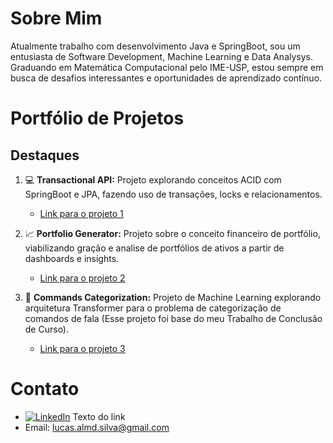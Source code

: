 # Sobre Mim

Atualmente trabalho com desenvolvimento Java e SpringBoot, sou um entusiasta de Software Development, Machine Learning e Data Analysys. 
Graduando em Matemática Computacional pelo IME-USP, estou sempre em busca de desafios interessantes e oportunidades de aprendizado contínuo.

# Portfólio de Projetos

## Destaques

1. 💻 **Transactional API:** Projeto explorando conceitos ACID com SpringBoot e JPA, fazendo uso de transações, locks e relacionamentos.
   - [Link para o projeto 1](link_para_o_projeto_1)
   
2. 📈 **Portfolio Generator:** Projeto sobre o conceito financeiro de portfólio, viabilizando gração e analise de portfólios de ativos a partir de dashboards e insights.
   - [Link para o projeto 2](link_para_o_projeto_2)

3. 🤖 **Commands Categorization:** Projeto de Machine Learning explorando arquitetura Transformer para o problema de categorização de comandos de fala (Esse projeto foi base do meu Trabalho de Conclusão de Curso).
   - [Link para o projeto 3](link_para_o_projeto_3)

# Contato
- [![LinkedIn](https://content.linkedin.com/content/dam/me/business/en-us/amp/brand-site/v2/bg/LI-Bug.svg.original.svg)](https://www.linkedin.com/in/lucas-almeida-376141203/) Texto do link
- Email: lucas.almd.silva@gmail.com
